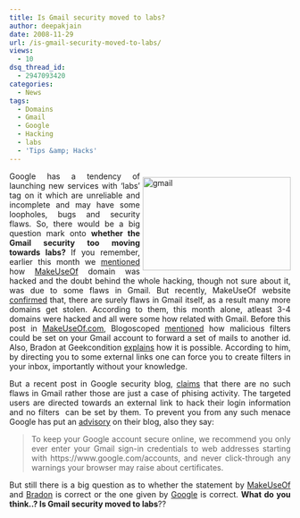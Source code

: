 ```yaml
---
title: Is Gmail security moved to labs?
author: deepakjain
date: 2008-11-29
url: /is-gmail-security-moved-to-labs/
views:
  - 10
dsq_thread_id:
  - 2947093420
categories:
  - News
tags:
  - Domains
  - Gmail
  - Google
  - Hacking
  - labs
  - 'Tips &amp; Hacks'
---
```

<p align="justify">
  <img class="wp-image-50480" style="border-right: 0px;border-top: 0px;margin: 10px 0px 0px 5px;border-left: 0px;border-bottom: 0px" height="167" alt="gmail" src="http://cdn.devilsworkshop.org/files/2008/11/gmail.png" width="265" align="right" border="0" /> Google has a tendency of launching new services with &#8216;labs&#8217; tag on it which are unreliable and incomplete and may have some loopholes, bugs and security flaws. So, there would be a big question mark onto <strong>whether the Gmail security too moving towards labs? </strong>If you remember, earlier this month we <a href="http://devilsworkshop.org/domain-hijacking-menace-is-still-on-flaws-in-gmail/">mentioned</a> how <a href="http://www.makeuseof.com" onclick="_gaq.push(['_trackEvent', 'outbound-article', 'http://www.makeuseof.com', 'MakeUseOf']);" >MakeUseOf</a> domain was hacked and the doubt behind the whole hacking, though not sure about it, was due to some flaws in Gmail. But recently, MakeUseOf website <a href="http://www.makeuseof.com/tag/breaking-gmail-security-flaw-more-domains-get-stollen/" onclick="_gaq.push(['_trackEvent', 'outbound-article', 'http://www.makeuseof.com/tag/breaking-gmail-security-flaw-more-domains-get-stollen/', 'confirmed']);" >confirmed</a> that, there are surely flaws in Gmail itself, as a result many more domains get stolen. According to them, this month alone, atleast 3-4 domains were hacked and all were some how related with Gmail. Before this post in <a href="http://www.makeuseof.com" onclick="_gaq.push(['_trackEvent', 'outbound-article', 'http://www.makeuseof.com', 'MakeUseOf.com']);" >MakeUseOf.com</a>, Blogoscoped <a href="http://blogoscoped.com/archive/2008-11-23-n74.html" onclick="_gaq.push(['_trackEvent', 'outbound-article', 'http://blogoscoped.com/archive/2008-11-23-n74.html', 'mentioned']);" >mentioned</a> how malicious filters could be set on your Gmail account to forward a set of mails to another id. Also, Bradon at Geekcondition <a href="http://geekcondition.com/2008/11/23/gmail-security-flaw-proof-of-concept/" onclick="_gaq.push(['_trackEvent', 'outbound-article', 'http://geekcondition.com/2008/11/23/gmail-security-flaw-proof-of-concept/', 'explains']);" >explains</a> how it is possible. According to him, by directing you to some external links one can force you to create filters in your inbox, importantly without your knowledge.
</p>

<p align="justify">
  But a recent post in Google security blog, <a href="http://googleonlinesecurity.blogspot.com/2008/11/gmail-security-and-recent-phishing.html" onclick="_gaq.push(['_trackEvent', 'outbound-article', 'http://googleonlinesecurity.blogspot.com/2008/11/gmail-security-and-recent-phishing.html', 'claims']);" >claims</a> that there are no such flaws in Gmail rather those are just a case of phising activity. The targeted users are directed towards an external link to hack their login information and no filters&#160; can be set by them. To prevent you from any such menace Google has put an <a href="http://googleblog.blogspot.com/2008/04/how-to-avoid-getting-hooked.html" onclick="_gaq.push(['_trackEvent', 'outbound-article', 'http://googleblog.blogspot.com/2008/04/how-to-avoid-getting-hooked.html', 'advisory']);" >advisory</a> on their blog, also they say:
</p>

> <p align="justify">
>   To keep your Google account secure online, we recommend you only ever enter your Gmail sign-in credentials to web addresses starting with https://www.google.com/accounts, and never click-through any warnings your browser may raise about certificates.
> </p>

<p align="justify">
  But still there is a big question as to whether the statement by <a href="http://www.makeuseof.com/tag/breaking-gmail-security-flaw-more-domains-get-stollen/" onclick="_gaq.push(['_trackEvent', 'outbound-article', 'http://www.makeuseof.com/tag/breaking-gmail-security-flaw-more-domains-get-stollen/', 'MakeUseOf']);" >MakeUseOf</a> and <a href="http://geekcondition.com/2008/11/23/gmail-security-flaw-proof-of-concept/" onclick="_gaq.push(['_trackEvent', 'outbound-article', 'http://geekcondition.com/2008/11/23/gmail-security-flaw-proof-of-concept/', 'Bradon']);" >Bradon</a> is correct or the one given by <a href="http://googleonlinesecurity.blogspot.com/2008/11/gmail-security-and-recent-phishing.html" onclick="_gaq.push(['_trackEvent', 'outbound-article', 'http://googleonlinesecurity.blogspot.com/2008/11/gmail-security-and-recent-phishing.html', 'Google']);" >Google</a> is correct. <strong>What do you think..? Is Gmail security moved to labs</strong>??
</p>
